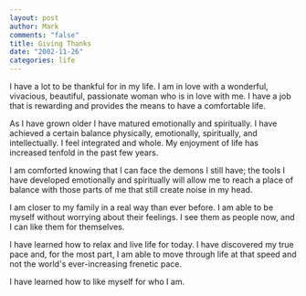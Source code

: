 ```yaml
--- 
layout: post
author: Mark
comments: "false"
title: Giving Thanks
date: "2002-11-26"
categories: life
---
```

I have a lot to be thankful for in my life. I am in love with a wonderful, vivacious, beautiful, passionate woman who is in love with me. I have a job that is rewarding and provides the means to have a comfortable life.

As I have grown older I have matured emotionally and spiritually. I have achieved a certain balance physically, emotionally, spiritually, and intellectually. I feel integrated and whole. My enjoyment of life has increased tenfold in the past few years.

I am comforted knowing that I can face the demons I still have; the tools I have developed emotionally and spiritually will allow me to reach a place of balance with those parts of me that still create noise in my head.

I am closer to my family in a real way than ever before. I am able to be myself without worrying about their feelings. I see them as people now, and I can like them for themselves.

I have learned how to relax and live life for today. I have discovered my true pace and, for the most part, I am able to move through life at that speed and not the world's ever-increasing frenetic pace.

I have learned how to like myself for who I am.
